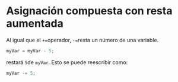# Asignación compuesta con resta aumentada

Al igual que el `+=`operador, `-=`resta un número de una variable.

```js
myVar = myVar - 5;

```

restará `5`de `myVar`. Esto se puede reescribir como:

```js
myVar -= 5;